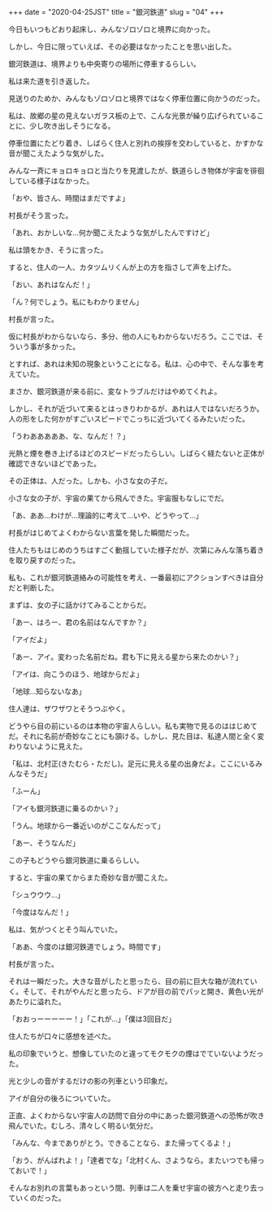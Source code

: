 +++
date = "2020-04-25JST"
title = "銀河鉄道"
slug = "04"
+++

今日もいつもどおり起床し、みんなゾロゾロと境界に向かった。

しかし、今日に限っていえば、その必要はなかったことを思い出した。

銀河鉄道は、境界よりも中央寄りの場所に停車するらしい。

私は来た道を引き返した。

見送りのためか、みんなもゾロゾロと境界ではなく停車位置に向かうのだった。

私は、故郷の星の見えないガラス板の上で、こんな光景が繰り広げられていることに、少し吹き出しそうになる。

停車位置にたどり着き、しばらく住人と別れの挨拶を交わしていると、かすかな音が聞こえたような気がした。

みんな一斉にキョロキョロと当たりを見渡したが、鉄道らしき物体が宇宙を徘徊している様子はなかった。

「おや、皆さん、時間はまだですよ」

村長がそう言った。

「あれ、おかしいな...何か聞こえたような気がしたんですけど」

私は頭をかき、そうに言った。

すると、住人の一人、カタツムリくんが上の方を指さして声を上げた。

「おい、あれはなんだ！」

「ん？何でしょう。私にもわかりません」

村長が言った。

仮に村長がわからないなら、多分、他の人にもわからないだろう。ここでは、そういう事が多かった。

とすれば、あれは未知の現象ということになる。私は、心の中で、そんな事を考えていた。

まさか、銀河鉄道が来る前に、変なトラブルだけはやめてくれよ。

しかし、それが近づいて来るとはっきりわかるが、あれは人ではないだろうか。人の形をした何かがすごいスピードでこっちに近づいてくるみたいだった。

「うわあああああ、な、なんだ！？」

光熱と煙を巻き上げるほどのスピードだったらしい。しばらく経たないと正体が確認できないほどであった。

その正体は、人だった。しかも、小さな女の子だ。

小さな女の子が、宇宙の果てから飛んできた。宇宙服もなしにでだ。

「あ、ああ...わけが...理論的に考えて...いや、どうやって...」

村長がはじめてよくわからない言葉を発した瞬間だった。

住人たちもはじめのうちはすごく動揺していた様子だが、次第にみんな落ち着きを取り戻すのだった。

私も、これが銀河鉄道絡みの可能性を考え、一番最初にアクションすべきは自分だと判断した。

まずは、女の子に話かけてみることからだ。

「あー、はろー、君の名前はなんですか？」

「アイだよ」

「あー、アイ。変わった名前だね。君も下に見える星から来たのかい？」

「アイは、向こうのほう、地球からだよ」

「地球...知らないなあ」

住人達は、ザワザワとそうつぶやく。

どうやら目の前にいるのは本物の宇宙人らしい。私も実物で見るのははじめてだ。それに名前が奇妙なことにも頷ける。しかし、見た目は、私達人間と全く変わりないように見えた。

「私は、北村正(きたむら・ただし)。足元に見える星の出身だよ。ここにいるみんなそうだ」

「ふーん」

「アイも銀河鉄道に乗るのかい？」

「うん。地球から一番近いのがここなんだって」

「あー、そうなんだ」

この子もどうやら銀河鉄道に乗るらしい。

すると、宇宙の果てからまた奇妙な音が聞こえた。

「シュウウウ...」

「今度はなんだ！」

私は、気がつくとそう叫んでいた。

「ああ、今度のは銀河鉄道でしょう。時間です」

村長が言った。

それは一瞬だった。大きな音がしたと思ったら、目の前に巨大な箱が流れていく。そして、それがやんだと思ったら、ドアが目の前でパッと開き、黄色い光があたりに溢れた。

「おおっーーーーー！」「これが...」「僕は3回目だ」

住人たちが口々に感想を述べた。

私の印象でいうと、想像していたのと違ってモクモクの煙はでていないようだった。

光と少しの音がするだけの影の列車という印象だ。

アイが自分の後ろについていた。

正直、よくわからない宇宙人の訪問で自分の中にあった銀河鉄道への恐怖が吹き飛んでいた。むしろ、清々しく明るい気分だ。

「みんな、今までありがとう。できることなら、また帰ってくるよ！」

「おう、がんばれよ！」「達者でな」「北村くん、さようなら。またいつでも帰っておいで！」

そんなお別れの言葉もあっという間、列車は二人を乗せ宇宙の彼方へと走り去っていくのだった。

